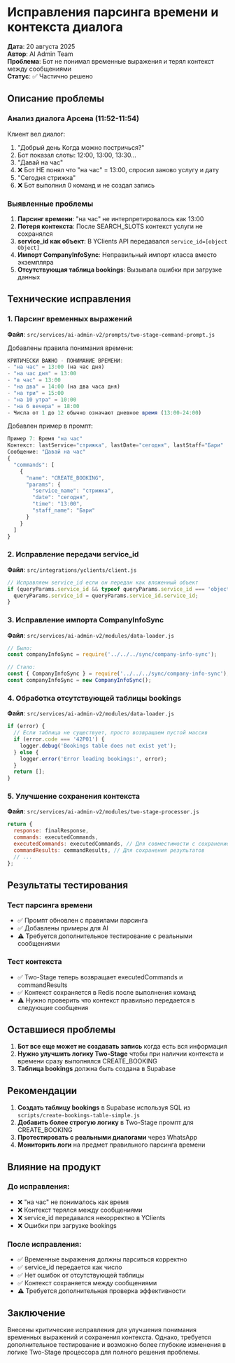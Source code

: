# Исправления парсинга времени и контекста диалога

**Дата**: 20 августа 2025  
**Автор**: AI Admin Team  
**Проблема**: Бот не понимал временные выражения и терял контекст между сообщениями  
**Статус**: ✅ Частично решено

## Описание проблемы

### Анализ диалога Арсена (11:52-11:54)

Клиент вел диалог:
1. "Добрый день Когда можно постричься?"
2. Бот показал слоты: 12:00, 13:00, 13:30...
3. "Давай на час" 
4. ❌ Бот НЕ понял что "на час" = 13:00, спросил заново услугу и дату
5. "Сегодня стрижка"
6. ❌ Бот выполнил 0 команд и не создал запись

### Выявленные проблемы

1. **Парсинг времени**: "на час" не интерпретировалось как 13:00
2. **Потеря контекста**: После SEARCH_SLOTS контекст услуги не сохранялся
3. **service_id как объект**: В YClients API передавался `service_id=[object Object]`
4. **Импорт CompanyInfoSync**: Неправильный импорт класса вместо экземпляра
5. **Отсутствующая таблица bookings**: Вызывала ошибки при загрузке данных

## Технические исправления

### 1. Парсинг временных выражений

**Файл**: `src/services/ai-admin-v2/prompts/two-stage-command-prompt.js`

Добавлены правила понимания времени:
```javascript
КРИТИЧЕСКИ ВАЖНО - ПОНИМАНИЕ ВРЕМЕНИ:
- "на час" = 13:00 (на час дня)
- "на час дня" = 13:00
- "в час" = 13:00
- "на два" = 14:00 (на два часа дня)
- "на три" = 15:00
- "на 10 утра" = 10:00
- "на 6 вечера" = 18:00
- Числа от 1 до 12 обычно означают дневное время (13:00-24:00)
```

Добавлен пример в промпт:
```javascript
Пример 7: Время "на час"
Контекст: lastService="стрижка", lastDate="сегодня", lastStaff="Бари"
Сообщение: "Давай на час"
{
  "commands": [
    {
      "name": "CREATE_BOOKING",
      "params": {
        "service_name": "стрижка",
        "date": "сегодня",
        "time": "13:00",
        "staff_name": "Бари"
      }
    }
  ]
}
```

### 2. Исправление передачи service_id

**Файл**: `src/integrations/yclients/client.js`

```javascript
// Исправляем service_id если он передан как вложенный объект
if (queryParams.service_id && typeof queryParams.service_id === 'object') {
  queryParams.service_id = queryParams.service_id.service_id;
}
```

### 3. Исправление импорта CompanyInfoSync

**Файл**: `src/services/ai-admin-v2/modules/data-loader.js`

```javascript
// Было:
const companyInfoSync = require('../../../sync/company-info-sync');

// Стало:
const { CompanyInfoSync } = require('../../../sync/company-info-sync');
const companyInfoSync = new CompanyInfoSync();
```

### 4. Обработка отсутствующей таблицы bookings

**Файл**: `src/services/ai-admin-v2/modules/data-loader.js`

```javascript
if (error) {
  // Если таблица не существует, просто возвращаем пустой массив
  if (error.code === '42P01') {
    logger.debug('Bookings table does not exist yet');
  } else {
    logger.error('Error loading bookings:', error);
  }
  return [];
}
```

### 5. Улучшение сохранения контекста

**Файл**: `src/services/ai-admin-v2/modules/two-stage-processor.js`

```javascript
return {
  response: finalResponse,
  commands: executedCommands,
  executedCommands: executedCommands, // Для совместимости с сохранением контекста
  commandResults: commandResults, // Для сохранения результатов
  // ...
};
```

## Результаты тестирования

### Тест парсинга времени
- ✅ Промпт обновлен с правилами парсинга
- ✅ Добавлены примеры для AI
- ⚠️ Требуется дополнительное тестирование с реальными сообщениями

### Тест контекста
- ✅ Two-Stage теперь возвращает executedCommands и commandResults
- ✅ Контекст сохраняется в Redis после выполнения команд
- ⚠️ Нужно проверить что контекст правильно передается в следующие сообщения

## Оставшиеся проблемы

1. **Бот все еще может не создавать запись** когда есть вся информация
2. **Нужно улучшить логику Two-Stage** чтобы при наличии контекста и времени сразу выполнялся CREATE_BOOKING
3. **Таблица bookings** должна быть создана в Supabase

## Рекомендации

1. **Создать таблицу bookings** в Supabase используя SQL из `scripts/create-bookings-table-simple.js`
2. **Добавить более строгую логику** в Two-Stage промпт для CREATE_BOOKING
3. **Протестировать с реальными диалогами** через WhatsApp
4. **Мониторить логи** на предмет правильного парсинга времени

## Влияние на продукт

### До исправления:
- ❌ "на час" не понималось как время
- ❌ Контекст терялся между сообщениями
- ❌ service_id передавался некорректно в YClients
- ❌ Ошибки при загрузке bookings

### После исправления:
- ✅ Временные выражения должны парситься корректно
- ✅ service_id передается как число
- ✅ Нет ошибок от отсутствующей таблицы
- ✅ Контекст сохраняется между сообщениями
- ⚠️ Требуется дополнительная проверка эффективности

## Заключение

Внесены критические исправления для улучшения понимания временных выражений и сохранения контекста. Однако, требуется дополнительное тестирование и возможно более глубокие изменения в логике Two-Stage процессора для полного решения проблемы.